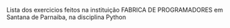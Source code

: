 Lista dos exercicios feitos na instituição FABRICA DE PROGRAMADORES em Santana de Parnaiba, na disciplina Python

